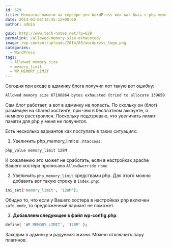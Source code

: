 ```yaml
---
id: 629
title: Нехватка памяти на сервере для WordPress или как быть с php memory_limit
date: 2014-03-05T14:45:12+00:00
author: admin

guid: http://www.tech-notes.net/?p=629
permalink: /allowed-memory-size-exhausted/
image: /wp-content/uploads/2014/03/wordpress_logo.png
categories:
  - WordPress
tags:
  - Allowed memory size
  - memory_limit
  - WP_MEMORY_LIMIT
---
```

Сегодня при входе в админку блога получил пот такую вот ошибку:

```bash
Allowed memory size 67108864 bytes exhausted (tried to allocate 139650 bytes) ../class.wp-scripts.php on line 154
```

Сам блог работает, а вот в админку не попасть. По скольку он (блог) размещен на shared хостинге, при чем в бесплатном аккаунте, я немного расстроился. Поскольку подозреваю, что увеличить лимит памяти для php у меня не получится.

Есть несколько вариантов как поступать в таких ситуациях:  
1. Увеличить php_memory_limit в `.htaccess`:  
```bash
php_value memory_limit 128M
```

К сожалению это может не сработать, если в настройках apache Вашего хостера прописано `AllowOwerride none`

2. Увеличить `php_memory_limit` средствами php. Для этого можно добавить вот такую строку в `index.php`:  
```bash
ini_set('memory_limit', '128M');
```

Обидно то, что если у Вашего хостера в настройках php включен `safe_mode`, то предложенный вариант не поможет.

3. **Добавляем следующее в файл wp-config.php**:  
```bash
define( 'WP_MEMORY_LIMIT', '128M' );
```

Заходим в админку и радуемся жизни. Можно отключить пару плагинов.

